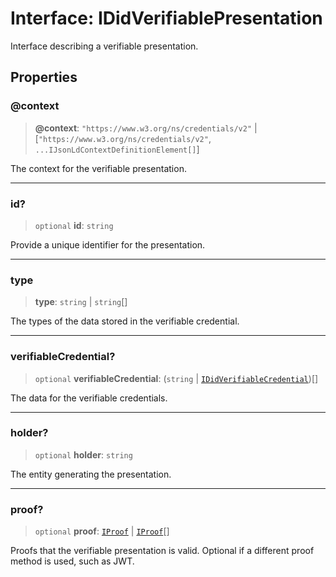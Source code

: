 # Interface: IDidVerifiablePresentation

Interface describing a verifiable presentation.

## Properties

### @context

> **@context**: `"https://www.w3.org/ns/credentials/v2"` \| \[`"https://www.w3.org/ns/credentials/v2"`, `...IJsonLdContextDefinitionElement[]`\]

The context for the verifiable presentation.

***

### id?

> `optional` **id**: `string`

Provide a unique identifier for the presentation.

***

### type

> **type**: `string` \| `string`[]

The types of the data stored in the verifiable credential.

***

### verifiableCredential?

> `optional` **verifiableCredential**: (`string` \| [`IDidVerifiableCredential`](IDidVerifiableCredential.md))[]

The data for the verifiable credentials.

***

### holder?

> `optional` **holder**: `string`

The entity generating the presentation.

***

### proof?

> `optional` **proof**: [`IProof`](../type-aliases/IProof.md) \| [`IProof`](../type-aliases/IProof.md)[]

Proofs that the verifiable presentation is valid.
Optional if a different proof method is used, such as JWT.
